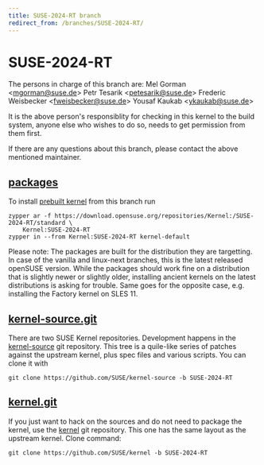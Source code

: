 ```yaml
---
title: SUSE-2024-RT branch
redirect_from: /branches/SUSE-2024-RT/
---
```

# SUSE-2024-RT
The persons in charge of this branch are:
Mel Gorman <[mgorman@suse.de](mailto:mgorman@suse.de?subject=SUSE-2024-RT%20branch)>
Petr Tesarik <[petesarik@suse.de](mailto:petesarik@suse.de?subject=SUSE-2024-RT%20branch)>
Frederic Weisbecker <[fweisbecker@suse.de](mailto:fweisbecker@suse.de?subject=SUSE-2024-RT%20branch)>
Yousaf Kaukab <[ykaukab@suse.de](mailto:ykaukab@suse.de?subject=SUSE-2024-RT%20branch)>

It is the above person's responsiblity for checking in this kernel to
the build system, anyone else who wishes to do so, needs to get
permission from them first.

If there are any questions about this branch, please contact the above
mentioned maintainer.


## [packages](https://download.opensuse.org/repositories/Kernel:/SUSE-2024-RT)
To install
[prebuilt kernel](https://download.opensuse.org/repositories/Kernel:/SUSE-2024-RT)
from this branch run

```
zypper ar -f https://download.opensuse.org/repositories/Kernel:/SUSE-2024-RT/standard \
    Kernel:SUSE-2024-RT
zypper in --from Kernel:SUSE-2024-RT kernel-default
```

Please note: The packages are built for the distribution they are
targetting. In case of the vanilla and linux-next branches, this is the
latest released openSUSE version. While the packages should work
fine on a distribution that is slightly newer or slightly older,
installing ancient kernels on the latest distributions is asking for
trouble. Same goes for the opposite case, e.g. installing the Factory
kernel on SLES 11.

## [kernel-source.git](https://github.com/SUSE/kernel-source/tree/SUSE-2024-RT)
There are two SUSE Kernel repositories. Development happens in the
[kernel-source](https://github.com/SUSE/kernel-source/tree/SUSE-2024-RT)
git repository. This tree is a quile-like series of patches against the
upstream kernel, plus spec files and various scripts. You can clone it
with

```
git clone https://github.com/SUSE/kernel-source -b SUSE-2024-RT
```

## [kernel.git](https://github.com/SUSE/kernel/tree/SUSE-2024-RT)
If you just want to hack on the sources and do not need to package the
kernel, use the [kernel](https://github.com/SUSE/kernel/tree/SUSE-2024-RT)
git repository. This one has the same layout as the upstream kernel. Clone
command:

```
git clone https://github.com/SUSE/kernel -b SUSE-2024-RT
```


